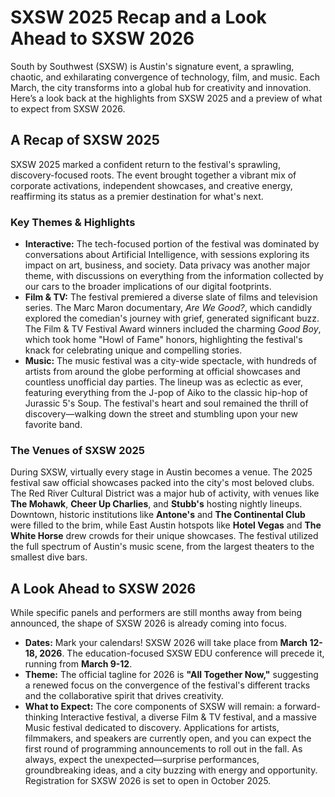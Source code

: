 # SXSW 2025 Recap and a Look Ahead to SXSW 2026

South by Southwest (SXSW) is Austin's signature event, a sprawling, chaotic, and exhilarating convergence of technology, film, and music. Each March, the city transforms into a global hub for creativity and innovation. Here’s a look back at the highlights from SXSW 2025 and a preview of what to expect from SXSW 2026.

## A Recap of SXSW 2025

SXSW 2025 marked a confident return to the festival's sprawling, discovery-focused roots. The event brought together a vibrant mix of corporate activations, independent showcases, and creative energy, reaffirming its status as a premier destination for what's next.

### Key Themes & Highlights

*   **Interactive:** The tech-focused portion of the festival was dominated by conversations about Artificial Intelligence, with sessions exploring its impact on art, business, and society. Data privacy was another major theme, with discussions on everything from the information collected by our cars to the broader implications of our digital footprints.
*   **Film & TV:** The festival premiered a diverse slate of films and television series. The Marc Maron documentary, *Are We Good?*, which candidly explored the comedian's journey with grief, generated significant buzz. The Film & TV Festival Award winners included the charming *Good Boy*, which took home "Howl of Fame" honors, highlighting the festival's knack for celebrating unique and compelling stories.
*   **Music:** The music festival was a city-wide spectacle, with hundreds of artists from around the globe performing at official showcases and countless unofficial day parties. The lineup was as eclectic as ever, featuring everything from the J-pop of Aiko to the classic hip-hop of Jurassic 5's Soup. The festival's heart and soul remained the thrill of discovery—walking down the street and stumbling upon your new favorite band.

### The Venues of SXSW 2025

During SXSW, virtually every stage in Austin becomes a venue. The 2025 festival saw official showcases packed into the city's most beloved clubs. The Red River Cultural District was a major hub of activity, with venues like **The Mohawk**, **Cheer Up Charlies**, and **Stubb's** hosting nightly lineups. Downtown, historic institutions like **Antone's** and **The Continental Club** were filled to the brim, while East Austin hotspots like **Hotel Vegas** and **The White Horse** drew crowds for their unique showcases. The festival utilized the full spectrum of Austin's music scene, from the largest theaters to the smallest dive bars.

## A Look Ahead to SXSW 2026

While specific panels and performers are still months away from being announced, the shape of SXSW 2026 is already coming into focus.

*   **Dates:** Mark your calendars! SXSW 2026 will take place from **March 12-18, 2026**. The education-focused SXSW EDU conference will precede it, running from **March 9-12**.
*   **Theme:** The official tagline for 2026 is **"All Together Now,"** suggesting a renewed focus on the convergence of the festival's different tracks and the collaborative spirit that drives creativity.
*   **What to Expect:** The core components of SXSW will remain: a forward-thinking Interactive festival, a diverse Film & TV festival, and a massive Music festival dedicated to discovery. Applications for artists, filmmakers, and speakers are currently open, and you can expect the first round of programming announcements to roll out in the fall. As always, expect the unexpected—surprise performances, groundbreaking ideas, and a city buzzing with energy and opportunity. Registration for SXSW 2026 is set to open in October 2025.
